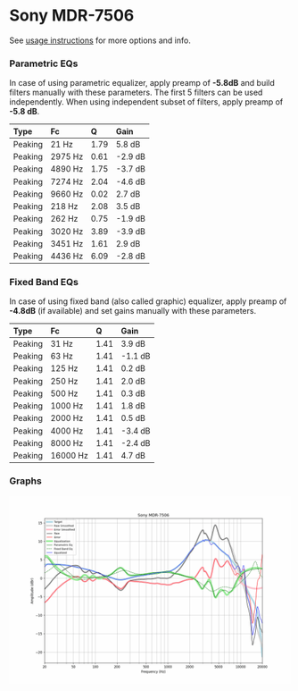 # Sony MDR-7506
See [usage instructions](https://github.com/jaakkopasanen/AutoEq#usage) for more options and info.

### Parametric EQs
In case of using parametric equalizer, apply preamp of **-5.8dB** and build filters manually
with these parameters. The first 5 filters can be used independently.
When using independent subset of filters, apply preamp of **-5.8 dB**.

| Type    | Fc      |    Q | Gain    |
|:--------|:--------|:-----|:--------|
| Peaking | 21 Hz   | 1.79 | 5.8 dB  |
| Peaking | 2975 Hz | 0.61 | -2.9 dB |
| Peaking | 4890 Hz | 1.75 | -3.7 dB |
| Peaking | 7274 Hz | 2.04 | -4.6 dB |
| Peaking | 9660 Hz | 0.02 | 2.7 dB  |
| Peaking | 218 Hz  | 2.08 | 3.5 dB  |
| Peaking | 262 Hz  | 0.75 | -1.9 dB |
| Peaking | 3020 Hz | 3.89 | -3.9 dB |
| Peaking | 3451 Hz | 1.61 | 2.9 dB  |
| Peaking | 4436 Hz | 6.09 | -2.8 dB |

### Fixed Band EQs
In case of using fixed band (also called graphic) equalizer, apply preamp of **-4.8dB**
(if available) and set gains manually with these parameters.

| Type    | Fc       |    Q | Gain    |
|:--------|:---------|:-----|:--------|
| Peaking | 31 Hz    | 1.41 | 3.9 dB  |
| Peaking | 63 Hz    | 1.41 | -1.1 dB |
| Peaking | 125 Hz   | 1.41 | 0.2 dB  |
| Peaking | 250 Hz   | 1.41 | 2.0 dB  |
| Peaking | 500 Hz   | 1.41 | 0.3 dB  |
| Peaking | 1000 Hz  | 1.41 | 1.8 dB  |
| Peaking | 2000 Hz  | 1.41 | 0.5 dB  |
| Peaking | 4000 Hz  | 1.41 | -3.4 dB |
| Peaking | 8000 Hz  | 1.41 | -2.4 dB |
| Peaking | 16000 Hz | 1.41 | 4.7 dB  |

### Graphs
![](./Sony%20MDR-7506.png)